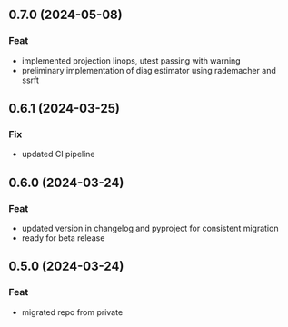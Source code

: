 ## 0.7.0 (2024-05-08)

### Feat

- implemented projection linops, utest passing with warning
- preliminary implementation of diag estimator using rademacher and ssrft

## 0.6.1 (2024-03-25)

### Fix

- updated CI pipeline

## 0.6.0 (2024-03-24)

### Feat

- updated version in changelog and pyproject for consistent migration
- ready for beta release

## 0.5.0 (2024-03-24)

### Feat

- migrated repo from private
